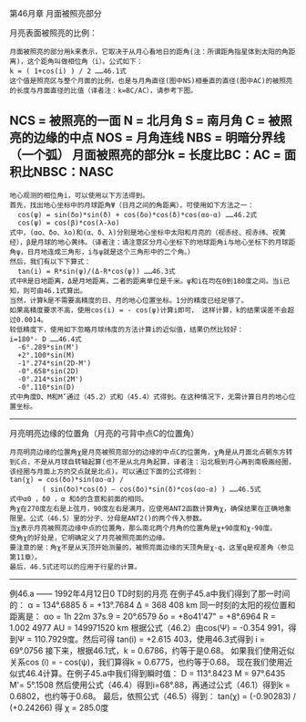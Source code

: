 第46月章  月面被照亮部分



月亮表面被照亮的比例：

    月面被照亮的部分用k来表示，它取决于从月心看地日的距角(注：所谓距角指星体到太阳的角距离)，这个距角叫做相位角（i）。公式如下：
    k = ( 1+cos(i) ) / 2 ……46.1式
    这个值是照亮区与整个月面的比例，也是与月角直径(图中NS)相垂直的直径(图中AC)的被照亮的长度与月面直径的比值（译者注：k=BC/AC），请参考下图。

 
  NCS = 被照亮的一面
  N = 北月角
  S = 南月角
  C = 被照亮的边缘的中点
  NOS = 月角连线
  NBS = 明暗分界线（一个弧）
  月面被照亮的部分k      = 长度比BC：AC      = 面积比NBSC：NASC
------------------------- 
    地心观测的相位角i，可以使用以下方法得到。
    首先，找出地心坐标中的月球距角Ψ（日月之间的角距离），可使用如下方法之一：
      cos(ψ) = sin(δo)*sin(δ) + cos(δo)*cos(δ)*cos(αo-α) ……46.2式
      cos(ψ) = cos(β)*cos(λ-λo)
    式中，(αo、δo、λo)和(α、δ、λ)分别是地心坐标中太阳和月亮的（视赤经、视赤纬、视黄经），β是月球的地心黄纬。（译者注：请注意区分月心坐标下的地球距角i与地心坐标下的月球距角ψ，日月地连成三角形，i与ψ就是这个三角形中的二个角。）
    然后，我们有以下下算式：
      tan(i) = R*sin(ψ)/(Δ-R*cos(ψ)) ……46.3式
    式中R是日地距离，Δ是月地距离，二者的距离单位是千米。ψ和i在均在0到180度之间。当i已知，则可由46.1式算出。 
    当然，计算k是不需要高精度的日、月的地心位置坐标。1分的精度已经足够了。
    如果高精度要求不高，使用cos(i) = - cos(ψ)计算i即可， 这样计算，k的结果误差不会超过0.0014。
    较低精度下，使用如下忽略月球纬度的方法计算i的近似值，结果仍然比较好：
    i=180°- D ……46.4式
      -6°.289*sin(M')
      +2°.100*sin(M)
      -1°.274*sin(2D-M')
      -0°.658*sin(2D)
      -0°.214*sin(2M')
      -0°.110*sin(D)
    式中角度D、M和M’通过（45.2）式和（45.4）式得到。在这种情况下，无需计算日月的地心位置坐标。
-----------------------------
  月亮明亮边缘的位置角（月亮的弓背中点C的位置角）

    月亮明亮边缘的位置角χ是月亮被照亮部分的边缘的中点C的位置角，χ角是从月面北点朝东方转到C点，不是从月球自转轴起算(也不是从北月角起算，译者注：沿北极到月心再到南极画经圈，该经圈与月面上方的交点就是北点)。可以通过下面的公式得到：
    tan(χ) = cos(δo)*sin(αo-α) / 
            ( sin(δo)*cos(δ) – cos(δo)*sin(δ)*cos(αo-α) ) ……46.5式
    式中α0 ，δ0 ，α 和δ的含意和前面的相同。
    角χ在270度左右是上弦月，90度左右是满月。应使用ANT2函数计算角χ，确保结果在正确地象限里。公式（46.5）里的分子、分母是ANT2()的两个传入参数。
    当χ表示月亮被照亮边缘中点的位置角，那么南北两个月角的位置角是χ+90度和χ-90度。
    使角χ的好处是，它明确定义了月亮被照亮面的边缘。
    要注意的是：角χ不是从天顶开始测量的，被照亮面边缘的天顶角是χ-q，这里q是视差角（参见第11章）。
    最后，46.5式还可以的应用于行星的计算。
-----------------------------
  例46.a —— 1992年4月12日0 TD时刻的月亮
  在例子45.a中我们得到了那一时间的：
      α = 134°.6885
      δ = +13°.7684
      Δ = 368 408 km
  同一时刻的太阳的视位置和距离是：
      αo = 1h 22m 37s.9 = 20°.6579
      δo = +8o41'47" = +8°.6964
      R = 1.002 4977 AU = 149971520 km
  根据公式（46.2）由cos(Ψ) = -0.354 991，得到Ψ = 110.7929度。然后可得
      tan(i) = +2.615 403，使用46.3式得到
      i = 69°.0756
  接下来，根据46.1式，k = 0.6786，约等于是0.68。
  如果我们使用近似关系cos (i) = - cos(ψ)，我们算得k = 0.6775，也约等于0.68。
  现在我们使用近似式46.4计算。在例子45.a中我们得到瞬时值：
      D = 113°.8423
      M = 97°.6435
      M'= 5°.1508
  然后使用公式（46.4）得到i=68°.88，再通过公式（46.1）得到k = 0.6802，也约等于0.68。
  最后，依照公式（46.5）得到：
      tan(χ) = (-0.90283) / (+0.24266)
      得 χ = 285.0度
